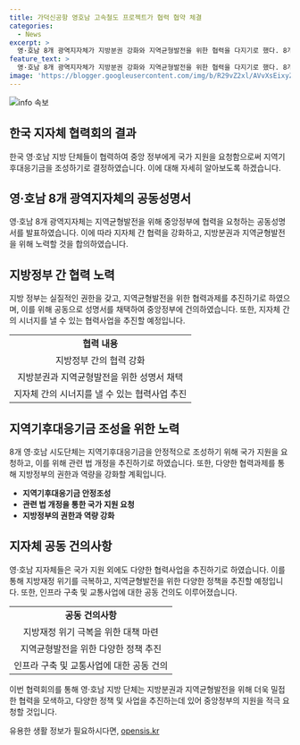 ```yaml
---
title: 가덕신공항 영호남 고속철도 프로젝트가 협력 협약 체결
categories:
  - News
excerpt: >
  영·호남 8개 광역지자체가 지방분권 강화와 지역균형발전을 위한 협력을 다지기로 했다. 8개 시도지사 및 부단체장들은 지역기후대응기금 조성을 위해 중앙정부의 재정 지원을 촉구하고, 지방분권과 지역균형발전을 위한 공동 협력과제를 담은 공동 성명서를 채택했다. 또한 건설사업과 재정 지원 등을 포함한 다양한 협력 과제를 정부에 건의하기로 했다. 이를 통해 영·호남 지역의 혁신적인 발전과 균형있는 발전을 위한 토대를 마련했다. 
feature_text: >
  영·호남 8개 광역지자체가 지방분권 강화와 지역균형발전을 위한 협력을 다지기로 했다. 8개 시도지사 및 부단체장들은 지역기후대응기금 조성을 위해 중앙정부의 재정 지원을 촉구하고, 지방분권과 지역균형발전을 위한 공동 협력과제를 담은 공동 성명서를 채택했다. 또한 건설사업과 재정 지원 등을 포함한 다양한 협력 과제를 정부에 건의하기로 했다. 이를 통해 영·호남 지역의 혁신적인 발전과 균형있는 발전을 위한 토대를 마련했다. 
image: 'https://blogger.googleusercontent.com/img/b/R29vZ2xl/AVvXsEixyZcFfHzMRdzZMjFBmAUKJYCLCGyLL1o632UiGVXcaFdKo_bkvkuCioo0uUKlGfBVcT3P84aROyZIXSBEx3Aw5nCQ3pTgDom1WDC4m8eifvWiAmWEEVb4x6G_l8C0QH225ldMjyaFvpxGEBGNO37VmDTDMHGhJPq73UglMfDca1-0aw/s1600/blogspot.png'
---
```


<p><img src="https://blogger.googleusercontent.com/img/b/R29vZ2xl/AVvXsEixyZcFfHzMRdzZMjFBmAUKJYCLCGyLL1o632UiGVXcaFdKo_bkvkuCioo0uUKlGfBVcT3P84aROyZIXSBEx3Aw5nCQ3pTgDom1WDC4m8eifvWiAmWEEVb4x6G_l8C0QH225ldMjyaFvpxGEBGNO37VmDTDMHGhJPq73UglMfDca1-0aw/s1600/blogspot.png" alt="info 속보" /></p>

<h2 data-ke-size="size26">한국 지자체 협력회의 결과</h2>

<p data-ke-size="size16">한국 영·호남 지방 단체들이 협력하여 중앙 정부에게 국가 지원을 요청함으로써 지역기후대응기금을 조성하기로 결정하였습니다. 이에 대해 자세히 알아보도록 하겠습니다.</p>

<h2 data-ke-size="size24">영·호남 8개 광역지자체의 공동성명서</h2>

<p data-ke-size="size16">영·호남 8개 광역지자체는 지역균형발전을 위해 중앙정부에 협력을 요청하는 공동성명서를 발표하였습니다. 이에 따라 지자체 간 협력을 강화하고, 지방분권과 지역균형발전을 위해 노력할 것을 합의하였습니다.</p>

<h2 data-ke-size="size24">지방정부 간 협력 노력</h2>

<p data-ke-size="size16">지방 정부는 실질적인 권한을 갖고, 지역균형발전을 위한 협력과제를 추진하기로 하였으며, 이를 위해 공동으로 성명서를 채택하여 중앙정부에 건의하였습니다. 또한, 지자체 간의 시너지를 낼 수 있는 협력사업을 추진할 예정입니다.</p>

<table>
  <tr>
    <td style="text-align: center; height: 17px;"><b>협력 내용</b></td>
  </tr>
  <tr>
    <td style="text-align: center; height: 17px;">지방정부 간의 협력 강화</td>
  </tr>
  <tr>
    <td style="text-align: center; height: 17px;">지방분권과 지역균형발전을 위한 성명서 채택</td>
  </tr>
  <tr>
    <td style="text-align: center; height: 17px;">지자체 간의 시너지를 낼 수 있는 협력사업 추진</td>
  </tr>
</table>

<h2 data-ke-size="size24">지역기후대응기금 조성을 위한 노력</h2>

<p data-ke-size="size16">8개 영·호남 시도단체는 지역기후대응기금을 안정적으로 조성하기 위해 국가 지원을 요청하고, 이를 위해 관련 법 개정을 추진하기로 하였습니다. 또한, 다양한 협력과제를 통해 지방정부의 권한과 역량을 강화할 계획입니다.</p>

<ul>
  <li><b>지역기후대응기금 안정조성</b></li>
  <li><b>관련 법 개정을 통한 국가 지원 요청</b></li>
  <li><b>지방정부의 권한과 역량 강화</b></li>
</ul>

<h2 data-ke-size="size24">지자체 공동 건의사항</h2>

<p data-ke-size="size16">영·호남 지자체들은 국가 지원 외에도 다양한 협력사업을 추진하기로 하였습니다. 이를 통해 지방재정 위기를 극복하고, 지역균형발전을 위한 다양한 정책을 추진할 예정입니다. 또한, 인프라 구축 및 교통사업에 대한 공동 건의도 이루어졌습니다.</p>

<table>
  <tr>
    <td style="text-align: center; height: 17px;"><b>공동 건의사항</b></td>
  </tr>
  <tr>
    <td style="text-align: center; height: 17px;">지방재정 위기 극복을 위한 대책 마련</td>
  </tr>
  <tr>
    <td style="text-align: center; height: 17px;">지역균형발전을 위한 다양한 정책 추진</td>
  </tr>
  <tr>
    <td style="text-align: center; height: 17px;">인프라 구축 및 교통사업에 대한 공동 건의</td>
  </tr>
</table>

<p>이번 협력회의를 통해 영·호남 지방 단체는 지방분권과 지역균형발전을 위해 더욱 밀접한 협력을 모색하고, 다양한 정책 및 사업을 추진하는데 있어 중앙정부의 지원을 적극 요청할 것입니다.</p>
유용한 생활 정보가 필요하시다면, <a href="https://opensis.kr" rel="dofollow">opensis.kr</a>


